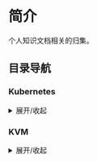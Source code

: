 # 简介

个人知识文档相关的归集。

## 目录导航

### Kubernetes

<details>
<summary>展开/收起</summary>
- **[引导安装高可用+负载均衡Kubernetes集群](/kubernetes/kubeadm_ha_cluster.md)**
- **[安装Harbor私有仓库](/kubernetes/install_harbor_repo.md)**
</details>

### KVM

<details>
<summary>展开/收起</summary>
- **[KVM+QEMU虚拟化方案安装](/KVM/install.md)**
- **[KVM虚拟机管理](/KVM/kvm.md)**
- **[KVM网络](/KVM/network.md)**
</details>